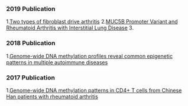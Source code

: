 ### 2019 Publication

1.[Two types of fibroblast drive arthritis](./2019/d41586-019-01594-9.pdf)
2.[MUC5B Promoter Variant and Rheumatoid Arthritis with Interstitial Lung Disease](./2019/nejmoa18015622019.pdf)
3. 

### 2018 Publication
1.[Genome-wide DNA methylation profiles reveal common epigenetic patterns in multiple autoimmune diseases](./2018/)

### 2017 Publication
1.[Genome-wide DNA methylation patterns in CD4+ T cells from Chinese Han patients with rheumatoid arthritis](./2017/)
